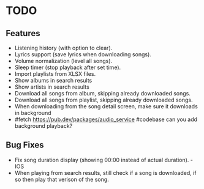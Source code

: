 # TODO

## Features
- Listening history (with option to clear).
- Lyrics support (save lyrics when downloading songs).
- Volume normalization (level all songs).
- Sleep timer (stop playback after set time).
- Import playlists from XLSX files.
- Show albums in search results
- Show artists in search results
- Download all songs from album, skipping already downloaded songs.
- Download all songs from playlist, skipping already downloaded songs.
- When downloading from the song detail screen, make sure it downloads in background
- #fetch https://pub.dev/packages/audio_service #codebase can you add background playback?

## Bug Fixes
- Fix song duration display (showing 00:00 instead of actual duration). - IOS
- When playing from search results, still check if a song is downloaded, if so then play that verison of the song.